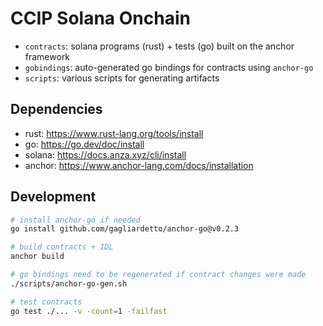 # CCIP Solana Onchain

- `contracts`: solana programs (rust) + tests (go) built on the anchor framework
- `gobindings`: auto-generated go bindings for contracts using `anchor-go`
- `scripts`: various scripts for generating artifacts

## Dependencies

- rust: https://www.rust-lang.org/tools/install
- go: https://go.dev/doc/install
- solana: https://docs.anza.xyz/cli/install
- anchor: https://www.anchor-lang.com/docs/installation

## Development

```bash
# install anchor-go if needed
go install github.com/gagliardetto/anchor-go@v0.2.3

# build contracts + IDL
anchor build

# go bindings need to be regenerated if contract changes were made
./scripts/anchor-go-gen.sh

# test contracts
go test ./... -v -count=1 -failfast
```
